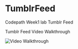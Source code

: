 # TumblrFeed
Codepath Week1 lab Tumblr Feed

Tumblr Feed Video Walkthrough


<img src = 'http://i.imgur.com/UltfneQ.gif' title = 'Tumblr Feed' with = '270' alt = 'Video Walkthrough'/>
